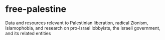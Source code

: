 # free-palestine
Data and resources relevant to Palestinian liberation, radical Zionism, Islamophobia, and research on pro-Israel lobbyists, the Israeli government, and its related entities
